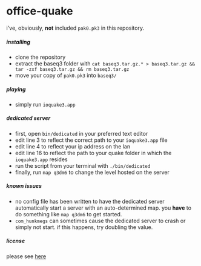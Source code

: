 
# office-quake

i've, obviously, **not** included `pak0.pk3` in this repository.

##### installing

* clone the repository
* extract the baseq3 folder with `cat baseq3.tar.gz.* > baseq3.tar.gz && tar -zxf baseq3.tar.gz && rm baseq3.tar.gz`
* move your copy of `pak0.pk3` into `baseq3/`

##### playing

* simply run `ioquake3.app`

##### dedicated server

* first, open `bin/dedicated` in your preferred text editor
* edit line 3 to reflect the correct path to your `ioquake3.app` file
* edit line 4 to reflect your ip address on the lan
* edit line 16 to reflect the path to your quake folder in which the `ioquake3.app` resides
* run the script from your terminal with `./bin/dedicated`
* finally, run `map q3dm6` to change the level hosted on the server

##### known issues

* no config file has been written to have the dedicated server automatically start a server with an auto-determined map. you **have** to do something like `map q3dm6` to get started.
* `com_hunkmegs` can sometimes cause the dedicated server to crash or simply not start. if this happens, try doubling the value.

##### license

please see [here](https://github.com/id-Software/Quake-III-Arena/blob/master/README.txt)
